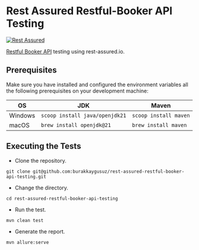 # Rest Assured Restful-Booker API Testing

[![Rest Assured](https://img.shields.io/maven-central/v/io.rest-assured/rest-assured?color=3CB371&label=rest-assured&logo=rest-assured&logoColor=3CB371&style=for-the-badge)](https://rest-assured.io/)

[Restful Booker API](https://restful-booker.herokuapp.com) testing using rest-assured.io.

## Prerequisites

Make sure you have installed and configured the environment variables all the following prerequisites on your
development machine:

| OS      | JDK                            | Maven                 |
| ------- | ------------------------------ | --------------------- |
| Windows | `scoop install java/openjdk21` | `scoop install maven` |
| macOS   | `brew install openjdk@21`      | `brew install maven`  |

## Executing the Tests

- Clone the repository.

```shell
git clone git@github.com:burakkaygusuz/rest-assured-restful-booker-api-testing.git
```

- Change the directory.

```shell
cd rest-assured-restful-booker-api-testing
```

- Run the test.

```shell
mvn clean test
```

- Generate the report.

```shell
mvn allure:serve
```
